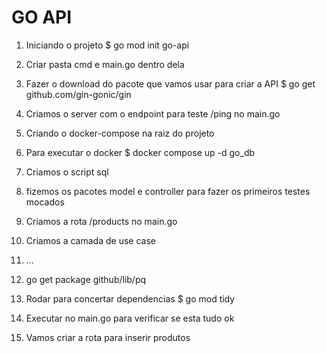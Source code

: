 # GO API

1. Iniciando o projeto
    $ go mod init go-api

2. Criar pasta cmd e main.go dentro dela
3. Fazer o download do pacote que vamos usar para criar a API
    $ go get github.com/gin-gonic/gin
4. Criamos o server com o endpoint para teste /ping no main.go
5. Criando o docker-compose na raiz do projeto
6. Para executar o docker
    $ docker compose up -d go_db
7. Criamos o script sql
8. fizemos os pacotes model e controller para fazer os primeiros testes mocados
9. Criamos a rota /products no main.go
10. Criamos a camada de use case
11. ...
12. go get package github/lib/pq
13. Rodar para concertar dependencias
    $ go mod tidy
14. Executar no main.go para verificar se esta tudo ok
15. Vamos criar a rota para inserir produtos

